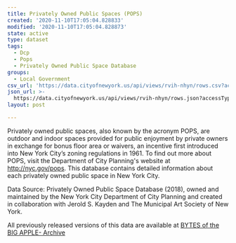 ```yaml
---
title: Privately Owned Public Spaces (POPS)
created: '2020-11-10T17:05:04.828833'
modified: '2020-11-10T17:05:04.828873'
state: active
type: dataset
tags:
  - Dcp
  - Pops
  - Privately Owned Public Space Database
groups:
  - Local Government
csv_url: 'https://data.cityofnewyork.us/api/views/rvih-nhyn/rows.csv?accessType=DOWNLOAD'
json_url: >-
  https://data.cityofnewyork.us/api/views/rvih-nhyn/rows.json?accessType=DOWNLOAD
layout: post

---
```

Privately owned public spaces, also known by the acronym POPS, are outdoor and indoor spaces provided for public enjoyment by private owners in exchange for bonus floor area or waivers, an incentive first introduced into New York City’s zoning regulations in 1961. To find out more about POPS, visit the Department of City Planning's website at http://nyc.gov/pops. This database contains detailed information about each privately owned public space in New York City.

Data Source: Privately Owned Public Space Database (2018), owned and maintained by the New York City Department of City Planning and created in collaboration with Jerold S. Kayden and The Municipal Art Society of New York.

All previously released versions of this data are available at <a href="https://www1.nyc.gov/site/planning/data-maps/open-data/bytes-archive.page?sorts[year]=0">BYTES of the BIG APPLE- Archive</a>
